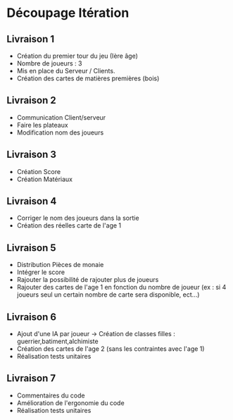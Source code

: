  # Découpage Itération

## Livraison 1

- Création du premier tour du jeu (Ière âge)
- Nombre de joueurs : 3
- Mis en place du Serveur / Clients.
- Création des cartes de matières premières (bois)



## Livraison 2

- Communication Client/serveur
- Faire les plateaux
- Modification nom des joueurs

## Livraison 3

- Création Score
- Création Matériaux

## Livraison 4

- Corriger le nom des joueurs dans la sortie
- Création des réelles carte de l'age 1

## Livraison 5

- Distribution Pièces de monaie
- Intégrer le score
- Rajouter la possibilité de rajouter plus de joueurs
- Rajouter des cartes de l'age 1 en fonction du nombre de joueur (ex : si 4 joueurs seul un certain
nombre de carte sera disponible, ect...)

## Livraison 6

- Ajout d'une IA par joueur
    -> Création de classes filles : guerrier,batiment,alchimiste 
- Création des cartes de l'age 2 (sans les contraintes avec l'age 1)
- Réalisation tests unitaires

## Livraison 7

 - Commentaires du code
 - Amélioration de l'ergonomie du code
 - Réalisation tests unitaires
